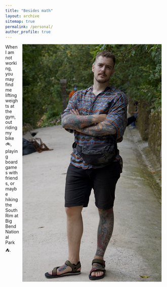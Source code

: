 ```yaml
---
title: "Besides math"
layout: archive
sitemap: true
permalink: /personal/
author_profile: true
---
```


<img src="/assets/images/Portugal.jpg" width="440px" alt="Brendan Keith" align="right" style="display:block;margin-bottom:10px;margin-left:auto;margin-right:auto;padding-left: 10px;padding-right: 10px;" z-index="1" />

When I am not working, you may find me lifting weights at the gym, out riding my bike :bike:, playing board games with friends, or maybe hiking the South Rim at Big Bend National Park :tent:.
